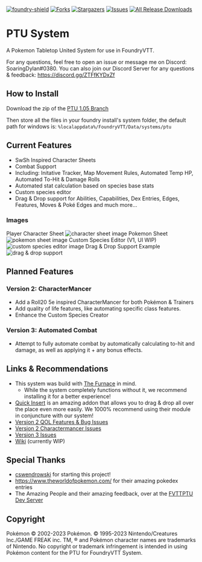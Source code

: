 [![foundry-shield]][foundry-url]
[![Forks][forks-shield]][forks-url]
[![Stargazers][stars-shield]][stars-url]
[![Issues][issues-shield]][issues-url]
[![All Release Downloads](https://img.shields.io/github/downloads/dylanpiera/Foundry-Pokemon-Tabletop-United-System/total.svg)]()

# PTU System
A Pokemon Tabletop United System for use in FoundryVTT.

For any questions, feel free to open an issue or message me on Discord: SoaringDylan#0380.
You can also join our Discord Server for any questions & feedback: https://discord.gg/ZTFfKYDxZf

## How to Install
Download the zip of the [PTU 1.05 Branch](https://github.com/dylanpiera/Foundry-Pokemon-Tabletop-United-System/archive/refs/heads/PTU-1.05.zip)

Then store all the files in your foundry install's system folder, the default path for windows is: `%localappdata%/FoundryVTT/Data/systems/ptu`

## Current Features
- SwSh Inspired Character Sheets
- Combat Support 
 - Including: Initative Tracker, Map Movement Rules, Automated Temp HP, Automated To-Hit & Damage Rolls
- Automated stat calculation based on species base stats
- Custom species editor
- Drag & Drop support for Abilities, Capabilities, Dex Entries, Edges, Features, Moves & Poké Edges
and much more...

### Images
Player Character Sheet
![character sheet image](https://cdn.discordapp.com/attachments/429729503149817856/801897991715029002/character-sheet.gif "Character Sheet Preview")
Pokemon Sheet
![pokemon sheet image](https://media.discordapp.net/attachments/429729503149817856/801896273473044540/pokemon-sheet.gif "Pokemon Sheet Preview")
Custom Species Editor (V1, UI WIP)
![custom species editor image](https://cdn.discordapp.com/attachments/429729503149817856/801898798816296980/custom-species-editor.gif "Custom Species Editor Preview")
Drag & Drop Support Example
![drag & drop support](https://cdn.discordapp.com/attachments/429729503149817856/801898068530167829/drag-and-drop.gif "Drag & Drop Preview")

## Planned Features
### Version 2: CharacterMancer
- Add a Roll20 5e inspired CharacterMancer for both Pokémon & Trainers
- Add quality of life features, like automating specific class features.
- Enhance the Custom Species Creator

### Version 3: Automated Combat
- Attempt to fully automate combat by automatically calculating to-hit and damage, as well as applying it + any bonus effects.

## Links & Recommendations
- This system was build with [The Furnace](https://github.com/League-of-Foundry-Developers/fvtt-module-furnace) in mind. 
    - While the system completely functions without it, we recommend installing it for a better experience!
- [Quick Insert](https://gitlab.com/fvtt-modules-lab/quick-insert) is an amazing addon that allows you to drag & drop all over the place even more easily. We 1000% recommend using their module in conjuncture with our system!
- [Version 2 QOL Features & Bug Issues](https://github.com/dylanpiera/Foundry-Pokemon-Tabletop-United-System/issues?q=is:open+is:issue+milestone:%22Version+2%22)
- [Version 2 Charactermancer Issues](https://github.com/dylanpiera/Foundry-Pokemon-Tabletop-United-System/issues?q=is:open+is:issue+milestone:Charactermancer)
- [Version 3 Issues](https://github.com/dylanpiera/Foundry-Pokemon-Tabletop-United-System/issues?q=is:open+is:issue+milestone:%22Automated+Combat+System%22)
- [Wiki](https://github.com/dylanpiera/Foundry-Pokemon-Tabletop-United-System/wiki) (currently WIP)

## Special Thanks
* [cswendrowski](https://github.com/cswendrowski) for starting this project!
* https://www.theworldofpokemon.com/ for their amazing pokedex entries 
* The Amazing People and their amazing feedback, over at the [FVTTPTU Dev Server](https://discord.gg/fE3w59q)

## Copyright
Pokémon © 2002-2023 Pokémon. © 1995-2023 Nintendo/Creatures Inc./GAME FREAK inc. TM, ® and Pokémon character names are trademarks of Nintendo.
No copyright or trademark infringement is intended in using Pokémon content for the PTU for FoundryVTT System.

[foundry-shield]: https://img.shields.io/badge/Foundry-v10.291-informational
[foundry-url]: https://foundryvtt.com/
[forks-shield]: https://img.shields.io/github/forks/dylanpiera/Foundry-Pokemon-Tabletop-United-System.svg?style=flat-square
[forks-url]: https://github.com/dylanpiera/Foundry-Pokemon-Tabletop-United-System/network/members
[stars-shield]: https://img.shields.io/github/stars/dylanpiera/Foundry-Pokemon-Tabletop-United-System.svg?style=flat-square
[stars-url]: https://github.com/dylanpiera/Foundry-Pokemon-Tabletop-United-System/stargazers
[issues-shield]: https://img.shields.io/github/issues/dylanpiera/Foundry-Pokemon-Tabletop-United-System.svg?style=flat-square
[issues-url]: https://github.com/dylanpiera/Foundry-Pokemon-Tabletop-United-System/issues
